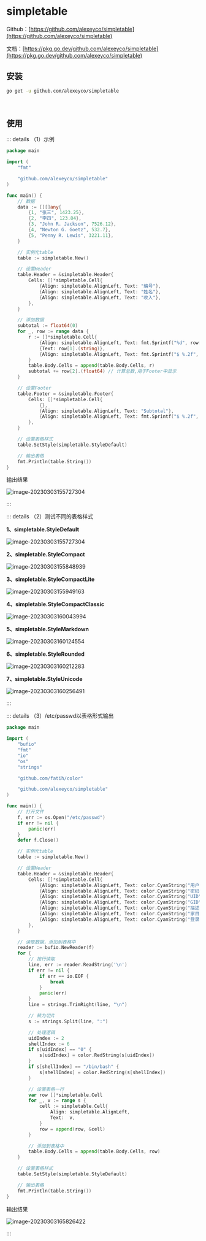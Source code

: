 # simpletable

Github：[https://github.com/alexeyco/simpletable](https://github.com/alexeyco/simpletable)

文档：[https://pkg.go.dev/github.com/alexeyco/simpletable](https://pkg.go.dev/github.com/alexeyco/simpletable)

## 安装

```bash
go get -u github.com/alexeyco/simpletable
```

<br />

## 使用

::: details （1）示例

```go
package main

import (
	"fmt"

	"github.com/alexeyco/simpletable"
)

func main() {
	// 数据
	data := [][]any{
		{1, "张三", 1423.25},
		{2, "李四", 123.84},
		{3, "John R. Jackson", 7526.12},
		{4, "Newton G. Goetz", 532.7},
		{5, "Penny R. Lewis", 3221.11},
	}

	// 实例化table
	table := simpletable.New()

	// 设置Header
	table.Header = &simpletable.Header{
		Cells: []*simpletable.Cell{
			{Align: simpletable.AlignLeft, Text: "编号"},
			{Align: simpletable.AlignLeft, Text: "姓名"},
			{Align: simpletable.AlignLeft, Text: "收入"},
		},
	}

	// 添加数据
	subtotal := float64(0)
	for _, row := range data {
		r := []*simpletable.Cell{
			{Align: simpletable.AlignLeft, Text: fmt.Sprintf("%d", row[0].(int))},
			{Text: row[1].(string)},
			{Align: simpletable.AlignLeft, Text: fmt.Sprintf("$ %.2f", row[2].(float64))},
		}
		table.Body.Cells = append(table.Body.Cells, r)
		subtotal += row[2].(float64) // 计算总数,用于Footer中显示
	}

	// 设置Footer
	table.Footer = &simpletable.Footer{
		Cells: []*simpletable.Cell{
			{},
			{Align: simpletable.AlignLeft, Text: "Subtotal"},
			{Align: simpletable.AlignLeft, Text: fmt.Sprintf("$ %.2f", subtotal)},
		},
	}

	// 设置表格样式
	table.SetStyle(simpletable.StyleDefault)

	// 输出表格
	fmt.Println(table.String())
}
```

输出结果

![image-20230303155727304](https://tuchuang-1257805459.cos.accelerate.myqcloud.com//image-20230303155727304.png)

:::

::: details （2）测试不同的表格样式

**1、simpletable.StyleDefault**

![image-20230303155727304](https://tuchuang-1257805459.cos.accelerate.myqcloud.com//image-20230303155727304.png)

**2、simpletable.StyleCompact**

![image-20230303155848939](https://tuchuang-1257805459.cos.accelerate.myqcloud.com//image-20230303155848939.png)

**3、simpletable.StyleCompactLite**

![image-20230303155949163](https://tuchuang-1257805459.cos.accelerate.myqcloud.com//image-20230303155949163.png)

**4、simpletable.StyleCompactClassic**

![image-20230303160043994](https://tuchuang-1257805459.cos.accelerate.myqcloud.com//image-20230303160043994.png)



**5、simpletable.StyleMarkdown**

![image-20230303160124554](https://tuchuang-1257805459.cos.accelerate.myqcloud.com//image-20230303160124554.png)

**6、simpletable.StyleRounded**

![image-20230303160212283](https://tuchuang-1257805459.cos.accelerate.myqcloud.com//image-20230303160212283.png)

**7、simpletable.StyleUnicode**

![image-20230303160256491](https://tuchuang-1257805459.cos.accelerate.myqcloud.com//image-20230303160256491.png)

:::

::: details （3）/etc/passwd以表格形式输出

```go
package main

import (
	"bufio"
	"fmt"
	"io"
	"os"
	"strings"

	"github.com/fatih/color"

	"github.com/alexeyco/simpletable"
)

func main() {
	// 打开文件
	f, err := os.Open("/etc/passwd")
	if err != nil {
		panic(err)
	}
	defer f.Close()

	// 实例化table
	table := simpletable.New()

	// 设置Header
	table.Header = &simpletable.Header{
		Cells: []*simpletable.Cell{
			{Align: simpletable.AlignLeft, Text: color.CyanString("用户名")},
			{Align: simpletable.AlignLeft, Text: color.CyanString("密码占位符")},
			{Align: simpletable.AlignLeft, Text: color.CyanString("UID")},
			{Align: simpletable.AlignLeft, Text: color.CyanString("GID")},
			{Align: simpletable.AlignLeft, Text: color.CyanString("描述信息")},
			{Align: simpletable.AlignLeft, Text: color.CyanString("家目录")},
			{Align: simpletable.AlignLeft, Text: color.CyanString("登录Shell")},
		},
	}

	// 读取数据，添加到表格中
	reader := bufio.NewReader(f)
	for {
		// 按行读取
		line, err := reader.ReadString('\n')
		if err != nil {
			if err == io.EOF {
				break
			}
			panic(err)
		}
		line = strings.TrimRight(line, "\n")

		// 转为切片
		s := strings.Split(line, ":")

		// 处理逻辑
		uidIndex := 2
		shellIndex := 6
		if s[uidIndex] == "0" {
			s[uidIndex] = color.RedString(s[uidIndex])
		}
		if s[shellIndex] == "/bin/bash" {
			s[shellIndex] = color.RedString(s[shellIndex])
		}

		// 设置表格一行
		var row []*simpletable.Cell
		for _, v := range s {
			cell := simpletable.Cell{
				Align: simpletable.AlignLeft,
				Text:  v,
			}
			row = append(row, &cell)
		}

		// 添加到表格中
		table.Body.Cells = append(table.Body.Cells, row)
	}

	// 设置表格样式
	table.SetStyle(simpletable.StyleDefault)

	// 输出表格
	fmt.Println(table.String())
}
```

输出结果

![image-20230303165826422](https://tuchuang-1257805459.cos.accelerate.myqcloud.com//image-20230303165826422.png)

:::